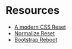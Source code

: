 # Resources

- [A modern CSS Reset](https://andy-bell.co.uk/a-modern-css-reset/)
- [Normalize Reset](https://necolas.github.io/normalize.css/)
- [Bootstrap Reboot](https://getbootstrap.com/docs/4.0/content/reboot/)